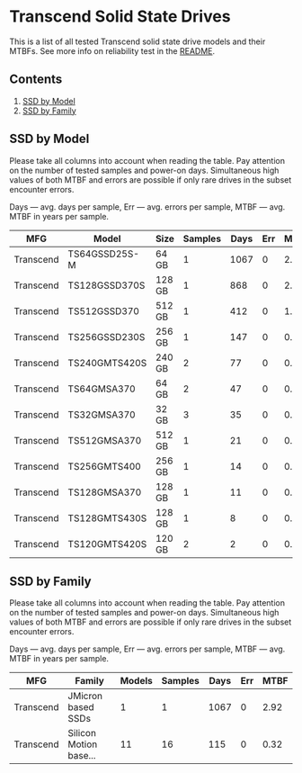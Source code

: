 Transcend Solid State Drives
============================

This is a list of all tested Transcend solid state drive models and their MTBFs. See
more info on reliability test in the [README](https://github.com/bsdhw/SMART).

Contents
--------

1. [ SSD by Model  ](#ssd-by-model)
2. [ SSD by Family ](#ssd-by-family)

SSD by Model
------------

Please take all columns into account when reading the table. Pay attention on the
number of tested samples and power-on days. Simultaneous high values of both MTBF
and errors are possible if only rare drives in the subset encounter errors.

Days   — avg. days per sample,
Err    — avg. errors per sample,
MTBF   — avg. MTBF in years per sample.

| MFG       | Model              | Size   | Samples | Days  | Err   | MTBF   |
|-----------|--------------------|--------|---------|-------|-------|--------|
| Transcend | TS64GSSD25S-M      | 64 GB  | 1       | 1067  | 0     | 2.92   |
| Transcend | TS128GSSD370S      | 128 GB | 1       | 868   | 0     | 2.38   |
| Transcend | TS512GSSD370       | 512 GB | 1       | 412   | 0     | 1.13   |
| Transcend | TS256GSSD230S      | 256 GB | 1       | 147   | 0     | 0.40   |
| Transcend | TS240GMTS420S      | 240 GB | 2       | 77    | 0     | 0.21   |
| Transcend | TS64GMSA370        | 64 GB  | 2       | 47    | 0     | 0.13   |
| Transcend | TS32GMSA370        | 32 GB  | 3       | 35    | 0     | 0.10   |
| Transcend | TS512GMSA370       | 512 GB | 1       | 21    | 0     | 0.06   |
| Transcend | TS256GMTS400       | 256 GB | 1       | 14    | 0     | 0.04   |
| Transcend | TS128GMSA370       | 128 GB | 1       | 11    | 0     | 0.03   |
| Transcend | TS128GMTS430S      | 128 GB | 1       | 8     | 0     | 0.02   |
| Transcend | TS120GMTS420S      | 120 GB | 2       | 2     | 0     | 0.01   |

SSD by Family
-------------

Please take all columns into account when reading the table. Pay attention on the
number of tested samples and power-on days. Simultaneous high values of both MTBF
and errors are possible if only rare drives in the subset encounter errors.

Days   — avg. days per sample,
Err    — avg. errors per sample,
MTBF   — avg. MTBF in years per sample.

| MFG       | Family                 | Models | Samples | Days  | Err   | MTBF   |
|-----------|------------------------|--------|---------|-------|-------|--------|
| Transcend | JMicron based SSDs     | 1      | 1       | 1067  | 0     | 2.92   |
| Transcend | Silicon Motion base... | 11     | 16      | 115   | 0     | 0.32   |
